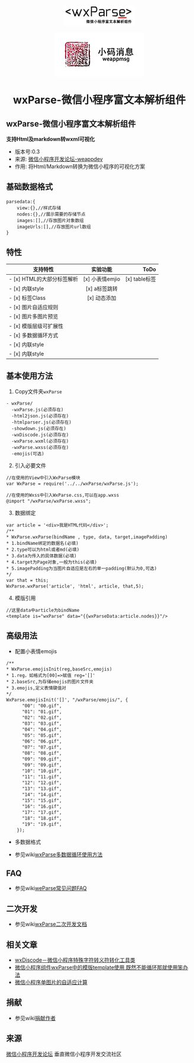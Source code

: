 
<p align="center"><a href="https://github.com/icindy/wxParse" target="_blank"><img src="screenshoot/wxParse_logo.jpg"></a></p>
<p align="center"><a href="https://github.com/icindy/wxParse" target="_blank"><img src="screenshoot/weappmsg_qr.jpg"></a></p>
<h1 align="center" style="margin-bottom: 20px;">wxParse-微信小程序富文本解析组件</h1>

## wxParse-微信小程序富文本解析组件
**支持Html及markdown转wxml可视化**
* 版本号:0.3
* 来源: [微信小程序开发论坛-weappdev](https://weappdev.com)
* 作用: 将Html/Markdown转换为微信小程序的可视化方案


## 基础数据格式

```
parsedata:{
    view:{},//样式存储
    nodes:{},//展示需要的存储节点
    images:[],//存放图片对象数组
    imageUrls:[],//存放图片url数组
}

```

## 特性


| 支持特性        | 实验功能           | ToDo  |
| ------------- |:-------------:| -----:|
| - [x] HTML的大部分标签解析 | [x] 小表情emjio | [x] table标签 |
| - [x] 内联style          | [x] a标签跳转   |               |
| - [x] 标签Class          | [x] 动态添加    |               |
| - [x] 图片自适应规则       |               |                |
| - [x] 图片多图片预览      |                |               |
| - [x] 模版层级可扩展性    |                |               |
| - [x] 多数据循环方式      |                |  |
| - [x] 内联style         |                |   |
| - [x] 内联style         |                |   |


## 基本使用方法

1. Copy文件夹`wxParse`
```
- wxParse/
  -wxParse.js(必须存在)
  -html2json.js(必须存在)
  -htmlparser.js(必须存在)
  -showdown.js(必须存在)
  -wxDiscode.js(必须存在)
  -wxParse.wxml(必须存在)
  -wxParse.wxss(必须存在)
  -emojis(可选)
```

2. 引入必要文件

```
//在使用的View中引入WxParse模块
var WxParse = require('../../wxParse/wxParse.js');
```

```
//在使用的Wxss中引入WxParse.css,可以在app.wxss
@import "/wxParse/wxParse.wxss";
```

3. 数据绑定
```
var article = '<div>我是HTML代码</div>';
/**
* WxParse.wxParse(bindName , type, data, target,imagePadding)
* 1.bindName绑定的数据名(必填)
* 2.type可以为html或者md(必填)
* 3.data为传入的具体数据(必填)
* 4.target为Page对象,一般为this(必填)
* 5.imagePadding为当图片自适应是左右的单一padding(默认为0,可选)
*/
var that = this;
WxParse.wxParse('article', 'html', article, that,5);
```

4. 模版引用
```
//这里data中article为bindName
<template is="wxParse" data="{{wxParseData:article.nodes}}"/>
```

## 高级用法

* 配置小表情emojis
```
/**
* WxParse.emojisInit(reg,baseSrc,emojis)
* 1.reg，如格式为[00]=>赋值 reg='[]'
* 2.baseSrc,为存储emojis的图片文件夹
* 3.emojis,定义表情键值对
*/
WxParse.emojisInit('[]', "/wxParse/emojis/", {
      "00": "00.gif",
      "01": "01.gif",
      "02": "02.gif",
      "03": "03.gif",
      "04": "04.gif",
      "05": "05.gif",
      "06": "06.gif",
      "07": "07.gif",
      "08": "08.gif",
      "09": "09.gif",
      "09": "09.gif",
      "10": "10.gif",
      "11": "11.gif",
      "12": "12.gif",
      "13": "13.gif",
      "14": "14.gif",
      "15": "15.gif",
      "16": "16.gif",
      "17": "17.gif",
      "18": "18.gif",
      "19": "19.gif",
    });
```

* 多数据格式

* 参见wiki[wxParse多数据循环使用方法](https://github.com/icindy/wxParse/wiki/wxParse%E5%A4%9A%E6%95%B0%E6%8D%AE%E5%BE%AA%E7%8E%AF%E4%BD%BF%E7%94%A8%E6%96%B9%E6%B3%95)

## FAQ

* 参见wiki[weParse常见问题FAQ](https://github.com/icindy/wxParse/wiki/wxParse%E5%B8%B8%E8%A7%81%E9%97%AE%E9%A2%98FAQ)

## 二次开发

* 参见wiki[wxParse二次开发文档](https://github.com/icindy/wxParse/wiki/wxParse%E4%BA%8C%E6%AC%A1%E5%BC%80%E5%8F%91%E6%96%87%E6%A1%A3)

## 相关文章

* [wxDiscode－微信小程序特殊字符转义符转化工具类](http://weappdev.com/t/wxdiscode/203)
* [微信小程序组件wxParse中的模版template使用 既然不能循环那就使用笨办法](http://weappdev.com/t/wxparse-template/192)
* [微信小程序单图片的自适应计算](https://weappdev.com/t/topic/301)

## 捐献

* 参见wiki[捐献作者](https://github.com/icindy/wxParse/wiki/%E6%8D%90%E7%8C%AE%E4%BD%9C%E8%80%85)

## 来源
[微信小程序开发论坛](http://weappdev.com)
垂直微信小程序开发交流社区


